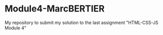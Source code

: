 # Module4-MarcBERTIER
My repository to submit my solution to the last assignment "HTML-CSS-JS Module 4"
